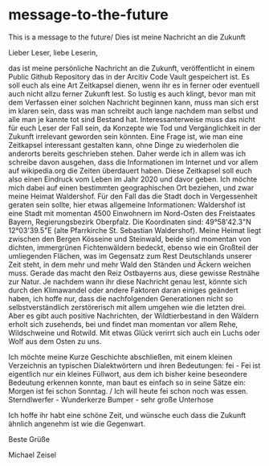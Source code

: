 # message-to-the-future
This is a message to the future/ Dies ist meine Nachricht an die Zukunft

Lieber Leser, liebe Leserin,

das ist meine persönliche Nachricht an die Zukunft, veröffentlicht in einem Public Github Repository das in der Arcitiv Code Vault gespeichert ist.
Es soll euch als eine Art Zeitkapsel dienen, wenn ihr es in ferner oder eventuell auch nicht allzu ferner Zukunft lest.
So lustig es auch klingt, bevor man mit dem Verfassen einer solchen Nachricht beginnen kann, muss man sich erst im klaren sein, dass was man schreibt auch lange nachdem man selbst und alle man je kannte tot sind Bestand hat. Interessanterweise muss das nicht für euch Leser der Fall sein, da Konzepte wie Tod und Vergänglichkeit in der Zukunft irrelevant geworden sein könnten.
Eine Frage ist, wie man eine Zeitkapsel interessant gestalten kann, ohne Dinge zu wiederholen die anderorts bereits geschrieben stehen. Daher werde ich in allem was ich schreibe davon ausgehen, dass die Informationen im Internet und vor allem auf wikipedia.org die Zeiten überdauert haben.
Diese Zeitkapsel soll euch also einen Eindruck vom Leben im Jahr 2020 und davor geben. Ich möchte mich dabei auf einen bestimmten geographischen Ort beziehen, und zwar meine Heimat Waldershof.
Für den Fall das die Stadt doch in Vergessenheit geraten sein sollte, hier etwas allgemeine Informationen: Waldershof ist eine Stadt mit momentan 4500 Einwohnern im Nord-Osten des Freistaates Bayern, Regierungsbezirk Oberpfalz. Die Koordinaten sind: 49°58'42.3"N 12°03'39.5"E (alte Pfarrkirche St. Sebastian Waldershof).
Meine Heimat liegt zwischen den Bergen Kösseine und Steinwald, beide sind momentan von dichten, immergrünen Fichtenwäldern bedeckt, ebenso wie ein Großteil der umliegenden Flächen, was im Gegensatz zum Rest Deutschlands unserer Zeit steht, in dem mehr und mehr Wald den Ständen und Äckern weichen muss. Gerade das macht den Reiz Ostbayerns aus, diese gewisse Restnähe zur Natur.
Je nachdem wann ihr diese Nachricht genau lest, könnte sich durch den Klimawandel oder andere Faktoren daran einiges geändert haben, ich hoffe nur, dass die nachfolgenden Generationen nicht so selbstverständlich zerstörerisch mit allem umgehen wie die letzten drei.
Aber es gibt auch positive Nachrichten, der Wildtierbestand in den Wäldern erholt sich zusehends, bei und findet man momentan vor allem Rehe, Wildschweine und Rotwild. Mit etwas Glück verirrt sich auch ein Luchs oder Wolf aus dem Osten zu uns.

Ich möchte meine Kurze Geschichte abschließen, mit einem kleinen Verzeichnis an typischen Dialektwörtern und ihren Bedeutungen:
fei - Fei ist eigentlich nur ein kleines Füllwort, aus dem ich bisher keine beseondere Bedeutung erkennen konnte, man baut es einfach so in seine Sätze ein: Morgen ist fei schon Sonntag. / Ich will heute fei schon noch was essen.
Sterndlwerfer -  Wunderkerze
Bumper - sehr große Unterhose

Ich hoffe ihr habt eine schöne Zeit, und wünsche euch dass die Zukunft ähnlich angenehm ist wie die Gegenwart.

Beste Grüße

Michael Zeisel
